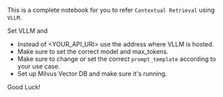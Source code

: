 This is a complete notebook for you to refer `Contextual Retrieval` using `VLLM`.

Set VLLM and 
* Instead of <YOUR_API_URI> use the address where VLLM is hosted.
* Make sure to set the correct model and max_tokens.
* Make sure to change or set the correct `prompt_template` according to your use case.
* Set up Milvus Vector DB and make sure it's running.


Good Luck!